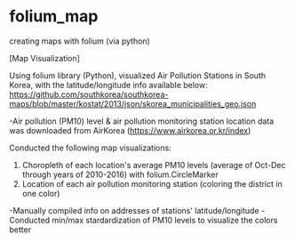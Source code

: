 # folium_map
creating maps with folium (via python)

[Map Visualization]

Using folium library (Python), visualized Air Pollution Stations in South Korea, with the latitude/longitude info available below:
https://github.com/southkorea/southkorea-maps/blob/master/kostat/2013/json/skorea_municipalities_geo.json

-Air pollution (PM10) level & air pollution monitoring station location data was downloaded from AirKorea (https://www.airkorea.or.kr/index)

Conducted the following map visualizations:
  1) Choropleth of each location's average PM10 levels (average of Oct-Dec through years of 2010-2016) with folium.CircleMarker 
  2) Location of each air pollution monitoring station (coloring the district in one color) 

-Manually compiled info on addresses of stations' latitude/longitude 
-Conducted min/max stardardization of PM10 levels to visualize the colors better


